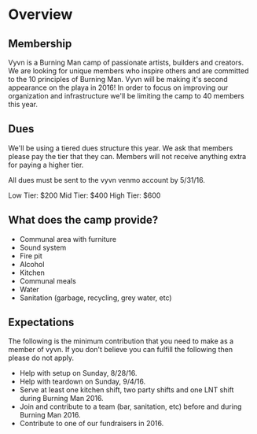 # Overview

## Membership
Vyvn is a Burning Man camp of passionate artists, builders and creators. We are looking for unique members who inspire others and are committed to the 10 principles of Burning Man.
Vyvn will be making it's second appearance on the playa in 2016! In order to focus on improving our organization and infrastructure we'll be limiting the camp to 40 members this year.

## Dues
We'll be using a tiered dues structure this year. We ask that members please pay the tier that they can. Members will not receive anything extra for paying a higher tier.

All dues must be sent to the vyvn venmo account by 5/31/16.

Low Tier: $200
Mid Tier: $400
High Tier: $600

## What does the camp provide?
* Communal area with furniture
* Sound system
* Fire pit
* Alcohol
* Kitchen
* Communal meals
* Water
* Sanitation (garbage, recycling, grey water, etc)

## Expectations
The following is the minimum contribution that you need to make as a member of vyvn. If you don't believe you can fulfill the following then please do not apply.
* Help with setup on Sunday, 8/28/16.
* Help with teardown on Sunday, 9/4/16.
* Serve at least one kitchen shift, two party shifts and one LNT shift during Burning Man 2016.
* Join and contribute to a team (bar, sanitation, etc) before and during Burning Man 2016.
* Contribute to one of our fundraisers in 2016.
